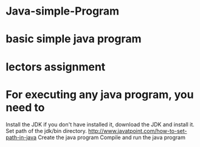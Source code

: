 # Java-simple-Program
# basic simple java program
# lectors assignment
# For executing any java program, you need to

Install the JDK if you don't have installed it, 
download the JDK and install it.
Set path of the jdk/bin directory. 
http://www.javatpoint.com/how-to-set-path-in-java
Create the java program
Compile and run the java program
